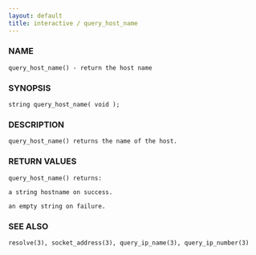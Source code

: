 ```yaml
---
layout: default
title: interactive / query_host_name
---
```


### NAME

    query_host_name() - return the host name

### SYNOPSIS

    string query_host_name( void );

### DESCRIPTION

    query_host_name() returns the name of the host.

### RETURN VALUES

    query_host_name() returns:

    a string hostname on success.

    an empty string on failure.

### SEE ALSO

    resolve(3), socket_address(3), query_ip_name(3), query_ip_number(3)
